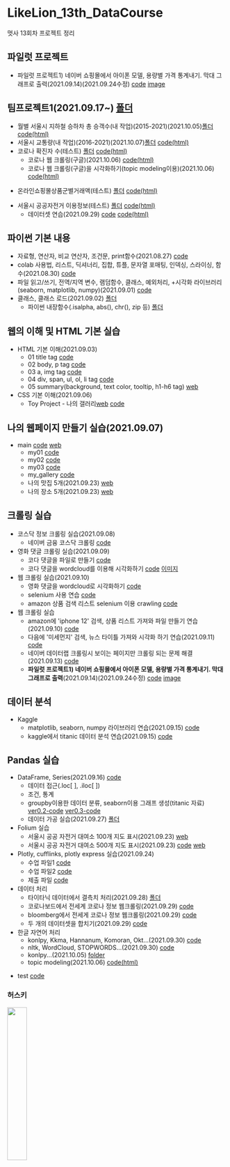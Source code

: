 # LikeLion_13th_DataCourse
멋사 13회차 프로젝트 정리

## 파일럿 프로젝트
  - 파일럿 프로젝트1) 네이버 쇼핑몰에서 아이폰 모델, 용량별 가격 통계내기. 막대 그래프로 출력(2021.09.14)(2021.09.24수정) [code](https://github.com/kbjung/LikeLion_13th_DataCourse/blob/main/codeclass/2021.09.14/%EC%95%84%EC%9D%B4%ED%8F%B0%20%EA%B0%80%EA%B2%A9%20ver1.2(pd%2C%20plotly).ipynb) [image](https://github.com/kbjung/LikeLion_13th_DataCourse/blob/main/codeclass/2021.09.14/%EC%95%84%EC%9D%B4%ED%8F%B0%20%EB%AA%A8%EB%8D%B8%EB%B3%84%20%EA%B0%80%EA%B2%A9%20%EA%B7%B8%EB%9E%98%ED%94%84.png)

## 팀프로젝트1(2021.09.17~) [폴더](https://github.com/kbjung/LikeLion_13th_DataCourse/tree/main/TP01)
  + 월별 서울시 지하철 승하차 총 승객수(내 작업)(2015-2021)(2021.10.05)[폴더](https://github.com/kbjung/LikeLion_13th_DataCourse/tree/main/TP01/%EC%A7%80%ED%95%98%EC%B2%A0%EC%9B%94%EB%B3%84%EC%8A%B9%ED%95%98%EC%B0%A8%EC%8A%B9%EA%B0%9D%EC%88%98) [code(html)](https://kbjung.github.io/LikeLion_13th_DataCourse/TP01/지하철월별승하차승객수/06_지하철월별_승차인원_그래프.html)
  + 서울시 교통량(내 작업)(2016-2021)(2021.10.07)[폴더](https://github.com/kbjung/LikeLion_13th_DataCourse/tree/main/TP01/%EC%84%9C%EC%9A%B8%EC%8B%9C_%EA%B5%90%ED%86%B5%EB%9F%89_%EC%A0%95%EB%B3%B4) [code(html)](https://kbjung.github.io/LikeLion_13th_DataCourse/TP01/서울시_교통량_정보/03_traffic.html)
  + 코로나 확진자 수(테스트) [폴더](https://github.com/kbjung/LikeLion_13th_DataCourse/tree/main/TP01/%EC%BD%94%EB%A1%9C%EB%82%98%ED%99%95%EC%A7%84%EC%9E%90%EC%88%98) [code(html)](https://kbjung.github.io/LikeLion_13th_DataCourse/TP01/코로나확진자수/코로나확진자수.html)
    - 코로나 웹 크롤링(구글)(2021.10.06) [code(html)](https://kbjung.github.io/LikeLion_13th_DataCourse/TP01/코로나확진자수/06_코로나_웹크롤링(키워드변경).html)
    - 코로나 웹 크롤링(구글)을 시각화하기(topic modeling이용)(2021.10.06) [code(html)](https://kbjung.github.io/LikeLion_13th_DataCourse/TP01/코로나확진자수/02_코로나_wordcloud(구글기사)(colab).html)
  - 온라인쇼핑몰상품군별거래액(테스트) [폴더](https://github.com/kbjung/LikeLion_13th_DataCourse/tree/main/TP01/%EC%98%A8%EB%9D%BC%EC%9D%B8%EC%87%BC%ED%95%91%EB%AA%B0%EC%83%81%ED%92%88%EA%B5%B0%EB%B3%84%EA%B1%B0%EB%9E%98%EC%95%A1) [code(html)](https://kbjung.github.io/LikeLion_13th_DataCourse/TP01/온라인쇼핑몰상품군별거래액/온라인상품별거래액.html)
  + 서울시 공공자전거 이용정보(테스트) [폴더](https://github.com/kbjung/LikeLion_13th_DataCourse/tree/main/TP01/%EA%B3%B5%EA%B3%B5%EC%9E%90%EC%A0%84%EA%B1%B0_%EC%9D%B4%EC%9A%A9%EC%A0%95%EB%B3%B4) [code(html)](https://kbjung.github.io/LikeLion_13th_DataCourse/TP01/공공자전거_이용정보/자전거이용객수.html)
    - 데이터셋 연습(2021.09.29) [code](https://github.com/kbjung/LikeLion_13th_DataCourse/blob/main/TP01/%EA%B3%B5%EA%B3%B5%EC%9E%90%EC%A0%84%EA%B1%B0_%EC%9D%B4%EC%9A%A9%EC%A0%95%EB%B3%B4/dataframe_test(2021.09.29).ipynb) [code(html)](https://kbjung.github.io/LikeLion_13th_DataCourse/TP01/공공자전거_이용정보/dataframe_test(2021.09.29).html)

## 파이썬 기본 내용
  - 자료형, 연산자, 비교 연산자, 조건문, print함수(2021.08.27) [code](https://github.com/kbjung/LikeLion_13th_DataCourse/blob/main/codeclass/2021.08.27/01_class.ipynb)
  - colab 사용법, 리스트, 딕셔너리, 집합, 튜플, 문자열 포매팅, 인덱싱, 스라이싱, 함수(2021.08.30) [code](https://github.com/kbjung/LikeLion_13th_DataCourse/blob/main/codeclass/2021.08.30/2021.08.30_01_colab.ipynb)
  - 파일 읽고/쓰기, 전역/지역 변수, 램덤함수, 클래스, 예외처리, +시각화 라이브러리(seaborn, matplotlib, numpy)(2021.09.01) [code](https://github.com/kbjung/LikeLion_13th_DataCourse/blob/main/codeclass/2021.09.01/class20210901.ipynb)
  - 클래스, 클래스 로드(2021.09.02) [폴더](https://github.com/kbjung/LikeLion_13th_DataCourse/tree/main/codeclass/2021.09.02)
    - 파이썬 내장함수(.isalpha, abs(), chr(), zip 등) [폴더](https://github.com/kbjung/LikeLion_13th_DataCourse/tree/main/codeclass/2021.09.02/fun_pro)

## 웹의 이해 및 HTML 기본 실습
  + HTML 기본 이해(2021.09.03)
    - 01 title tag [code](https://github.com/kbjung/LikeLion_13th_DataCourse/blob/main/web_html/01_html_title.html)
    - 02 body, p tag [code](https://github.com/kbjung/LikeLion_13th_DataCourse/blob/main/web_html/02_html_body.html)
    - 03 a, img tag [code](https://github.com/kbjung/LikeLion_13th_DataCourse/blob/main/web_html/03_html_link_img.html)
    - 04 div, span, ul, ol, li tag [code](https://github.com/kbjung/LikeLion_13th_DataCourse/blob/main/web_html/04_html_div_span.html)
    - 05 summary(background, text color, tooltip, h1-h6 tag) [web](https://github.com/kbjung/LikeLion_13th_DataCourse/blob/main/web_html/05_html_summary.html)
  + CSS 기본 이해(2021.09.06)
    - Toy Project - 나의 갤러리[web](https://kbjung.github.io/LikeLion_13th_DataCourse/02_css_gallery/15_my_gallery.html) [code](https://github.com/kbjung/LikeLion_13th_DataCourse/blob/main/02_css_gallery/15_my_gallery.html)


## 나의 웹페이지 만들기 실습(2021.09.07)
 + main [code](https://github.com/kbjung/LikeLion_13th_DataCourse/blob/main/01_web_html/my_web/main.html) [web](https://kbjung.github.io/LikeLion_13th_DataCourse/01_web_html/my_web/main.html)
    - my01 [code](https://github.com/kbjung/LikeLion_13th_DataCourse/blob/main/01_web_html/my_web/my01.html)
    - my02 [code](https://github.com/kbjung/LikeLion_13th_DataCourse/blob/main/01_web_html/my_web/my02.html)
    - my03 [code](https://github.com/kbjung/LikeLion_13th_DataCourse/blob/main/01_web_html/my_web/my03.html)
    - my_gallery [code](https://github.com/kbjung/LikeLion_13th_DataCourse/blob/main/01_web_html/my_web/15_my_gallery.html)
    - 나의 맛집 5개(2021.09.23) [web](https://kbjung.github.io/LikeLion_13th_DataCourse/01_web_html/my_web/yangjae.html)
    - 나의 장소 5개(2021.09.23) [web](https://kbjung.github.io/LikeLion_13th_DataCourse/01_web_html/my_web/at_highschool.html)

## 크롤링 실습
  + 코스닥 정보 크롤링 실습(2021.09.08)
    - 네이버 금융 코스닥 크롤링 [code](https://github.com/kbjung/LikeLion_13th_DataCourse/blob/main/codeclass/2021.09.08/05_stack_get.py)
  + 영화 댓글 크롤링 실습(2021.09.09)
    - 코다 댓글을 파일로 만들기 [code](https://github.com/kbjung/LikeLion_13th_DataCourse/blob/main/codeclass/2021.09.09/kbj_wordcloud/14_movie.py)
    - 코다 댓글을 wordcloud를 이용해 시각화하기 [code](https://github.com/kbjung/LikeLion_13th_DataCourse/blob/main/codeclass/2021.09.09/kbj_wordcloud/14_movie_vis.py) [이미지](https://github.com/kbjung/LikeLion_13th_DataCourse/blob/main/codeclass/2021.09.09/kbj_wordcloud/myfig2.png)
  + 웹 크롤링 실습(2021.09.10)
    - 영화 댓글을 wordcloud로 시각화하기 [code](https://github.com/kbjung/LikeLion_13th_DataCourse/blob/main/codeclass/2021.09.10/01_bs_vis.ipynb)
    - selenium 사용 연습 [code](https://github.com/kbjung/LikeLion_13th_DataCourse/blob/main/codeclass/2021.09.10/02_Selenium%20%EC%82%AC%EC%9A%A9%EB%B2%95.ipynb)
    - amazon 상품 검색 리스트 selenium 이용 crawling [code](https://github.com/kbjung/LikeLion_13th_DataCourse/blob/main/codeclass/2021.09.10/03_%EC%95%84%EB%A7%88%EC%A1%B4%20%EC%9B%B9%20%ED%81%AC%EB%A1%A4%EB%A7%81.ipynb)
  + 웹 크롤링 실습
    - amazon에 'iphone 12' 검색, 상품 리스트 가져와 파일 만들기 연습(2021.09.10) [code](https://github.com/kbjung/LikeLion_13th_DataCourse/tree/main/practice/2021.09.10-prac)
    - 다음에 '미세먼지' 검색, 뉴스 타이틀 가져와 시각화 하기 연습(2021.09.11) [code](https://github.com/kbjung/LikeLion_13th_DataCourse/blob/main/practice/2021.09.11-prac/2021.09.11-web_crawling%2C%20wordcloud.ipynb)
    - 네이버 데이터랩 크롤링시 보이는 페이지만 크롤링 되는 문제 해결(2021.09.13) [code](https://github.com/kbjung/LikeLion_13th_DataCourse/blob/main/codeclass/2021.09.13/04_class.ipynb)
    - **파일럿 프로젝트1) 네이버 쇼핑몰에서 아이폰 모델, 용량별 가격 통계내기. 막대 그래프로 출력**(2021.09.14)(2021.09.24수정) [code](https://github.com/kbjung/LikeLion_13th_DataCourse/blob/main/codeclass/2021.09.14/%EC%95%84%EC%9D%B4%ED%8F%B0%20%EA%B0%80%EA%B2%A9%20ver1.2(pd%2C%20plotly).ipynb) [image](https://github.com/kbjung/LikeLion_13th_DataCourse/blob/main/codeclass/2021.09.14/%EC%95%84%EC%9D%B4%ED%8F%B0%20%EB%AA%A8%EB%8D%B8%EB%B3%84%20%EA%B0%80%EA%B2%A9%20%EA%B7%B8%EB%9E%98%ED%94%84.png)

## 데이터 분석
  + Kaggle
    - matplotlib, seaborn, numpy 라이브러리 연습(2021.09.15) [code](https://github.com/kbjung/LikeLion_13th_DataCourse/blob/main/codeclass/2021.09.15/01_class.ipynb)
    - kaggle에서 titanic 데이터 분석 연습(2021.09.15) [code](https://github.com/kbjung/LikeLion_13th_DataCourse/blob/main/codeclass/2021.09.15/02_kaggle(titanic).ipynb)

## Pandas 실습
  + DataFrame, Series(2021.09.16) [code](https://github.com/kbjung/LikeLion_13th_DataCourse/blob/main/codeclass/2021.09.16/01_pandas.ipynb)
    - 데이터 접근(.loc[ ], .iloc[ ])
    - 조건, 통계
    - groupby이용한 데이터 분류, seaborn이용 그래프 생성(titanic 자료) [ver0.2-code](https://github.com/kbjung/LikeLion_13th_DataCourse/blob/main/codeclass/2021.09.16/02_titanic_data_sort_ver0.2.ipynb) [ver0.3-code](https://github.com/kbjung/LikeLion_13th_DataCourse/blob/main/codeclass/2021.09.16/02_titanic_data_sort_ver0.3.ipynb)
    - 데이터 가공 실습(2021.09.27) [폴더](https://github.com/kbjung/LikeLion_13th_DataCourse/tree/main/codeclass/2021.09.27)
  + Folium 실습
    - 서울시 공공 자전거 대여소 100개 지도 표시(2021.09.23) [web](https://kbjung.github.io/LikeLion_13th_DataCourse/codeclass/2021.09.23/my_place/seoul_public_bike_rent_map.html)
    - 서울시 공공 자전거 대여소 500개 지도 표시(2021.09.23) [code](https://github.com/kbjung/LikeLion_13th_DataCourse/blob/main/codeclass/2021.09.23/02_folium.ipynb) [web](https://kbjung.github.io/LikeLion_13th_DataCourse/codeclass/2021.09.23/my_place/seoul_public_bike_rent_map_500.html)
  + Plotly, cufflinks, plotly express 실습(2021.09.24)
    - 수업 파일1 [code](https://github.com/kbjung/LikeLion_13th_DataCourse/blob/main/codeclass/2021.09.24/01_plotly.ipynb)
    - 수업 파일2 [code](https://github.com/kbjung/LikeLion_13th_DataCourse/blob/main/codeclass/2021.09.24/02_plotly.ipynb)
    - 제출 파일 [code](https://github.com/kbjung/LikeLion_13th_DataCourse/blob/main/codeclass/2021.09.24/%EA%B9%80%EB%B2%94%EC%A4%91_plotly_0924.ipynb)
  + 데이터 처리
    - 타이타닉 데이터에서 결측치 처리(2021.09.28) [폴더](https://github.com/kbjung/LikeLion_13th_DataCourse/tree/main/codeclass/2021.09.28)
    - 코로나보드에서 전세계 코로나 정보 웹크롤링(2021.09.29) [code](https://github.com/kbjung/LikeLion_13th_DataCourse/blob/main/codeclass/2021.09.29/01_world_coronaboard.ipynb)
    - bloomberg에서 전세게 코로나 정보 웹크롤링(2021.09.29) [code](https://github.com/kbjung/LikeLion_13th_DataCourse/blob/main/codeclass/2021.09.29/02_vaccine_bloomberg.ipynb)
    - 두 개의 데이터셋을 합치기(2021.09.29) [code](https://github.com/kbjung/LikeLion_13th_DataCourse/blob/main/codeclass/2021.09.29/03_merge.ipynb)
  + 한글 자연어 처리
    - konlpy, Kkma, Hannanum, Komoran, Okt...(2021.09.30) [code](https://github.com/kbjung/LikeLion_13th_DataCourse/blob/main/codeclass/2021.09.30/01_konlpy.ipynb)
    - nltk, WordCloud, STOPWORDS...(2021.09.30) [code](https://github.com/kbjung/LikeLion_13th_DataCourse/blob/main/codeclass/2021.09.30/02_font_visual.ipynb)
    - konlpy...(2021.10.05) [folder](https://github.com/kbjung/LikeLion_13th_DataCourse/tree/main/codeclass/2021.10.05)
    - topic modeling(2021.10.06) [code(html)](https://kbjung.github.io/LikeLion_13th_DataCourse/codeclass/2021.10.06/01_topic_modeling(colab).html)


- test [code](https://github.com/kbjung/LikeLion_13th_DataCourse/blob/main/codeclass/2021.10.12/01_ML.ipynb)
### 허스키
<img src="https://user-images.githubusercontent.com/88702587/131994715-331c879d-b64d-45cc-93bc-eae5da4b6def.jpg" width=30%>
